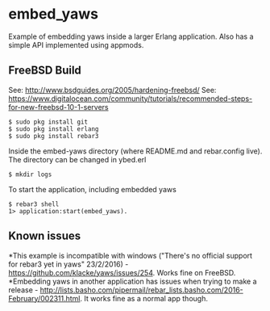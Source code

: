 embed_yaws
=====

Example of embedding yaws inside a larger Erlang application. Also has a simple API implemented using appmods.

FreeBSD Build
-------------
See: http://www.bsdguides.org/2005/hardening-freebsd/
See: https://www.digitalocean.com/community/tutorials/recommended-steps-for-new-freebsd-10-1-servers

    $ sudo pkg install git
    $ sudo pkg install erlang
    $ sudo pkg install rebar3

Inside the embed-yaws directory (where README.md and rebar.config live). The directory can be changed in ybed.erl

	$ mkdir logs

To start the application, including embedded yaws

    $ rebar3 shell
    1> application:start(embed_yaws).


Known issues
------------

*This example is incompatible with windows ("There's no official support for rebar3 yet in yaws" 23/2/2016) - https://github.com/klacke/yaws/issues/254. Works fine on FreeBSD.
*Embedding yaws in another application has issues when trying to make a release - http://lists.basho.com/pipermail/rebar_lists.basho.com/2016-February/002311.html. It works fine as a normal app though.